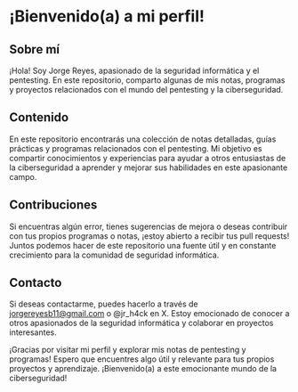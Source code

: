 # ¡Bienvenido(a) a mi perfil!

## Sobre mí

¡Hola! Soy Jorge Reyes, apasionado de la seguridad informática y el pentesting. En este repositorio, comparto algunas de mis notas, programas y proyectos relacionados con el mundo del pentesting y la ciberseguridad.

## Contenido

En este repositorio encontrarás una colección de notas detalladas, guías prácticas y programas relacionados con el pentesting. Mi objetivo es compartir conocimientos y experiencias para ayudar a otros entusiastas de la ciberseguridad a aprender y mejorar sus habilidades en este apasionante campo.

## Contribuciones

Si encuentras algún error, tienes sugerencias de mejora o deseas contribuir con tus propios programas o notas, ¡estoy abierto a recibir tus pull requests! Juntos podemos hacer de este repositorio una fuente útil y en constante crecimiento para la comunidad de seguridad informática.

## Contacto

Si deseas contactarme, puedes hacerlo a través de jorgereyesb11@gmail.com o @jr_h4ck en X. Estoy emocionado de conocer a otros apasionados de la seguridad informática y colaborar en proyectos interesantes.

¡Gracias por visitar mi perfil y explorar mis notas de pentesting y programas! Espero que encuentres algo útil y relevante para tus propios proyectos y aprendizaje. ¡Bienvenido(a) a este emocionante mundo de la ciberseguridad!
